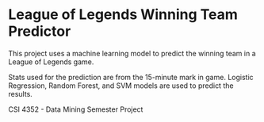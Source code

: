 # League of Legends Winning Team Predictor
This project uses a machine learning model to predict the winning team in a League of Legends game.

Stats used for the prediction are from the 15-minute mark in game.
Logistic Regression, Random Forest, and SVM models are used to predict the results.

CSI 4352 - Data Mining Semester Project


